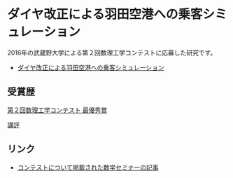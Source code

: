 # ダイヤ改正による羽田空港への乗客シミュレーション

2016年の武蔵野大学による第２回数理工学コンテストに応募した研究です。

- [ダイヤ改正による羽田空港への乗客シミュレーション](https://www.musashino-u.ac.jp/academics/pdf/%E3%83%80%E3%82%A4%E3%83%A4%E6%94%B9%E6%AD%A3%E3%81%AB%E3%82%88%E3%82%8B%E7%BE%BD%E7%94%B0%E7%A9%BA%E6%B8%AF%E3%81%B8%E3%81%AE%E4%B9%97%E5%AE%A2%E3%82%B7%E3%83%9F%E3%83%A5%E3%83%AC%E3%83%BC%E3%82%B7%E3%83%A7%E3%83%B3.pdf)

## 受賞歴

[第２回数理工学コンテスト 最優秀賞](https://www.musashino-u.ac.jp/academics/faculty/engineering/mathematical_engineering/mathematical_engineering_contest.html)

[講評](https://www.musashino-u.ac.jp/academics/pdf/%E7%AC%AC%EF%BC%92%E5%9B%9E%EF%BC%882015%E5%B9%B4%E5%BA%A6%EF%BC%89%E6%9C%80%E5%84%AA%E7%A7%80%E8%B3%9E%E3%81%AE%E8%AC%9B%E8%A9%95%E3%82%92%E8%A6%8B%E3%82%8B.pdf)

## リンク

- [コンテストについて掲載された数学セミナーの記事](https://tomoeda.jp/doc/201609_SusemiContest.pdf)

